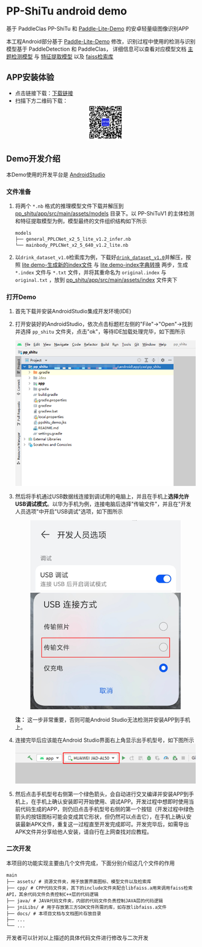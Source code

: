 # PP-ShiTu android demo

基于 PaddleClas PP-ShiTu 和 [Paddle-Lite-Demo](https://github.com/PaddlePaddle/Paddle-Lite-Demo) 的安卓轻量级图像识别APP

本工程Android部分基于 [Paddle-Lite-Demo](https://github.com/PaddlePaddle/Paddle-Lite-Demo) 修改，识别过程中使用的检测与识别模型基于 PaddleDetection 和 PaddleClas，
详细信息可以查看对应模型文档 [主题检测模型](../../../../docs/zh_CN/image_recognition_pipeline/mainbody_detection.md) 与 [特征提取模型](../../../../docs/zh_CN/image_recognition_pipeline/feature_extraction.md) 以及 [faiss检索库](https://github.com/facebookresearch/faiss)


## APP安装体验

- 点击链接下载：[下载链接](https://paddle-imagenet-models-name.bj.bcebos.com/demos/PP-ShiTu.apk)
- 扫描下方二维码下载：
  <div align="center">
    <img src="../../../../../docs/images/quick_start/android_demo/PPShiTu_qrcode.png" width=20% height=20%>
  </div>

## Demo开发介绍
本Demo使用的开发平台是 [AndroidStudio](https://developer.android.google.cn/studio)

### 文件准备
1. 将两个 `*.nb` 格式的推理模型文件下载并解压到 [pp_shitu/app/src/main/assets/models](../app/src/main/assets/models) 目录下。以 PP-ShiTuV1 的主体检测和特征提取模型为例，模型最终的文件组织结构如下所示
    ```log
    models
    ├── general_PPLCNet_x2_5_lite_v1.2_infer.nb
    └── mainbody_PPLCNet_x2_5_640_v1.2_lite.nb
    ```
2. 以`drink_dataset_v1.0`检索库为例，下载好[`drink_dataset_v1.0`](https://paddle-imagenet-models-name.bj.bcebos.com/dygraph/rec/data/drink_dataset_v1.0.tar)并解压，按照 [lite demo-生成新的index文件](../../../../../docs/zh_CN/inference_deployment/lite_shitu.md#222-生成新的index文件) 与 [lite demo-index字典转换](../../../../../docs/zh_CN/inference_deployment/lite_shitu.md#24-index字典转换) 两步，生成 `*.index` 文件与 `*.txt` 文件，并将其重命名为 `original.index` 与 `original.txt` ，放到 [pp_shitu/app/src/main/assets/index](../app/src/main/assets/index) 文件夹下

### 打开Demo
1. 首先下载并安装AndroidStudio集成开发环境(IDE)
2. 打开安装好的AndroidStudio，依次点击标题栏左侧的"File"→"Open"→找到并选择 `pp_shitu` 文件夹，点击"ok"，等待IDE加载处理完毕，如下图所示
    <div align="center">
        <img src="./images/step1.png" width="800">
    </div>

4. 然后将手机通过USB数据线连接到调试用的电脑上，并且在手机上**选择允许USB调试模式**。以华为手机为例，连接电脑后选择"传输文件"，并且在"开发人员选项"中开启"USB调试"选项，如下图所示
    <div align="center">
      <img src="./images/step2.1.png" width="400">
      <img src="./images/step2.2.png" width="400">
    </div>

    **注：** 这一步非常重要，否则可能Android Studio无法检测并安装APP到手机上。
5. 连接完毕后应该能在Android Studio界面右上角显示出手机型号，如下图所示
    ![step3](./images/step3.png)

6. 然后点击手机型号右侧第一个绿色箭头，会自动进行交叉编译并安装APP到手机上，在手机上确认安装即可开始使用、调试APP。开发过程中想即时使用当前代码生成的APP，则仍旧点击手机型号右侧的第一个按钮（开发过程中绿色箭头的按钮图标可能会变成其它形状，但仍然可以点击它），在手机上确认安装最新APK文件，重复这一过程直至开发完成即可。开发完毕后，如需导出APK文件并分享给他人安装，请自行在上网查找对应教程。

### 二次开发
本项目的功能实现主要由几个文件完成，下面分别介绍这几个文件的作用
```log
main
├── assets/ # 资源文件夹，用于放置界面图标、模型文件以及检索库
├── cpp/ # CPP代码文件夹，其下的include文件夹配合libfaiss.a用来调用faiss检索API，其余代码文件负责控制C++层的代码逻辑
├── java/ # JAVA代码文件夹，内部的代码文件负责控制JAVA层的代码逻辑
├── jniLibs/ # 用于存放第三方SDK文件所需的库，如存放libfaiss.a文件
├── docs/ # 本项目文档与文档图片存放目录
├── ...
└── ...
```
开发者可以针对以上描述的具体代码文件进行修改与二次开发
